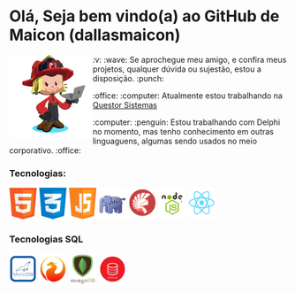 # Olá, Seja bem vindo(a) ao GitHub de Maicon (dallasmaicon)

<img src="https://github.com/dallasmaicon/dallasmaicon/blob/master/image/dallasmaicon_octocat.png?raw=true" title="Confira o Octocat desenvolvido por dallasmaicon" alt="Confira o Octocat desenvolvido por dallasmaicon" width="30%" align="left" />

<div width="65%">
    <p> :v: :wave: Se aprochegue meu amigo, e confira meus projetos, qualquer dúvida ou sujestão, estou a disposição. :punch: </p>    
    <p>:office: :computer: Atualmente estou trabalhando na <a href="http://questor.com.br/" target="_blank" title="Questor Sistemas | Empresa onde dallasmaicon trabalha atualmente">Questor Sistemas</a></p>    
    <p>:computer: :penguin: Estou trabalhando com Delphi no momento, mas tenho conhecimento em outras linguaguens, algumas sendo usados no meio corporativo. :office: </p>    
    <h3>Tecnologias:</h3>
    <img src="https://github.com/dallasmaicon/dallasmaicon/blob/master/image/dallasmaicon_html5.png?raw=true" width="50px" alt="Listas das Tecnologias conheciadas por dallasmaicon, símbolo do HTML5" title="Listas das Tecnologias conheciadas por dallasmaicon, símbolo do HTML5" />
    <img src="https://github.com/dallasmaicon/dallasmaicon/blob/master/image/dallasmaicon_css3.png?raw=true" width="50px" alt="Listas das Tecnologias conheciadas por dallasmaicon, símbolo do CSS3" title="Listas das Tecnologias conheciadas por dallasmaicon, símbolo do CSS3" />
    <img src="https://github.com/dallasmaicon/dallasmaicon/blob/master/image/dallasmaicon_js.png?raw=true" width="50px" alt="Listas das Tecnologias conheciadas por dallasmaicon, símbolo do JavaScrit" title="Listas das Tecnologias conheciadas por dallasmaicon, símbolo do JavaScript" />
    <img src="https://github.com/dallasmaicon/dallasmaicon/blob/master/image/dallasmaicon_php.png?raw=true" width="50px" alt="Listas das Tecnologias conheciadas por dallasmaicon, símbolo do PHP" title="Listas das Tecnologias conheciadas por dallasmaicon, símbolo do PHP" />
    <img src="https://github.com/dallasmaicon/dallasmaicon/blob/master/image/dallasmaicon_delphi.png?raw=true" width="50px" alt="Listas das Tecnologias conheciadas por dallasmaicon, símbolo do Delphi" title="Listas das Tecnologias conheciadas por dallasmaicon, símbolo do Delphi" />
    <img src="https://github.com/dallasmaicon/dallasmaicon/blob/master/image/dallasmaicon_nodejs.png?raw=true" width="50px" alt="Listas das Tecnologias conheciadas por dallasmaicon, símbolo do NodeJS" title="Listas das Tecnologias conheciadas por dallasmaicon, símbolo do NodeJS" />
    <img src="https://github.com/dallasmaicon/dallasmaicon/blob/master/image/dallasmaicon_react.png?raw=true" width="50px" alt="Listas das Tecnologias conheciadas por dallasmaicon, símbolo do React" title="Listas das Tecnologias conheciadas por dallasmaicon, símbolo do React" />    
    <h3>Tecnologias SQL</h3>
    <img src="https://github.com/dallasmaicon/dallasmaicon/blob/master/image/dallasmaicon_mariadb.png?raw=true" width="50px" alt="Listas das Tecnologias de banco de dodos conheciadas por dallasmaicon, símbolo MariaDB" title="Listas das Tecnologias de banco de dodos conheciadas por dallasmaicon, símbolo MariaDB" />
    <img src="https://github.com/dallasmaicon/dallasmaicon/blob/master/image/dallasmaicon_firebird.png?raw=true" width="50px" alt="Listas das Tecnologias de banco de dodos conheciadas por dallasmaicon, símbolo Firebird" title="Listas das Tecnologias de banco de dodos conheciadas por dallasmaicon, símbolo Firebird" />
    <img src="https://github.com/dallasmaicon/dallasmaicon/blob/master/image/dallasmaicon_mongodb.png?raw=true" width="50px" alt="Listas das Tecnologias de banco de dodos conheciadas por dallasmaicon, símbolo MongoDB" title="Listas das Tecnologias de banco de dodos conheciadas por dallasmaicon, símbolo MongoDB" />
    <img src="https://github.com/dallasmaicon/dallasmaicon/blob/master/image/dallasmaicon_oracle.png?raw=true" width="50px" alt="Listas das Tecnologias de banco de dodos conheciadas por dallasmaicon, símbolo Oracle" title="Listas das Tecnologias de banco de dodos conheciadas por dallasmaicon, símbolo Oracle" />
 </div>

<!--
**dallasmaicon/dallasmaicon** is a ✨ _special_ ✨ repository because its `README.md` (this file) appears on your GitHub profile.

Here are some ideas to get you started:

- 🔭 I’m currently working on ...
- 🌱 I’m currently learning ...
- 👯 I’m looking to collaborate on ...
- 🤔 I’m looking for help with ...
- 💬 Ask me about ...
- 📫 How to reach me: ...
- 😄 Pronouns: ...
- ⚡ Fun fact: ...
-->
